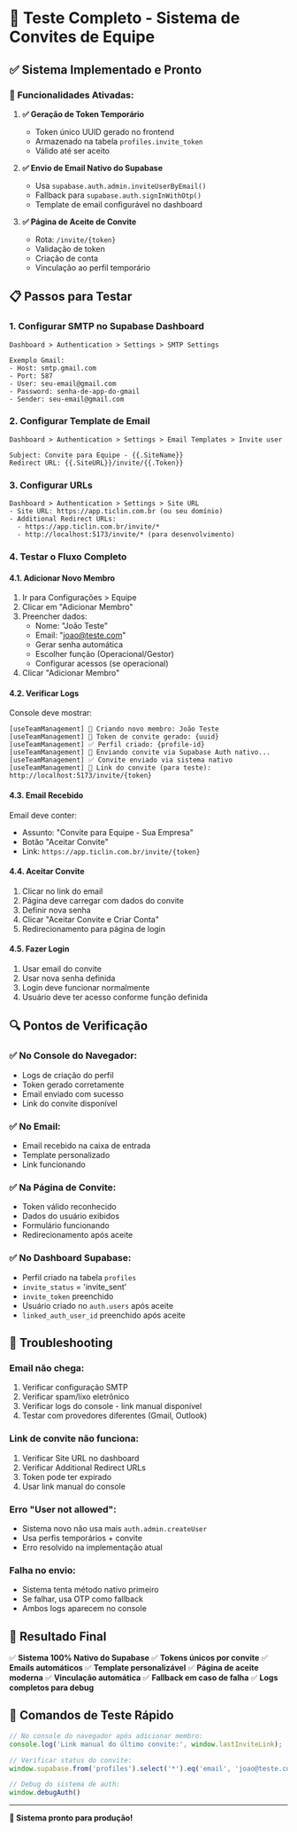 # 🧪 Teste Completo - Sistema de Convites de Equipe

## ✅ Sistema Implementado e Pronto

### 🔧 Funcionalidades Ativadas:

1. **✅ Geração de Token Temporário**
   - Token único UUID gerado no frontend
   - Armazenado na tabela `profiles.invite_token`
   - Válido até ser aceito

2. **✅ Envio de Email Nativo do Supabase**
   - Usa `supabase.auth.admin.inviteUserByEmail()`
   - Fallback para `supabase.auth.signInWithOtp()` 
   - Template de email configurável no dashboard

3. **✅ Página de Aceite de Convite**
   - Rota: `/invite/{token}`
   - Validação de token
   - Criação de conta
   - Vinculação ao perfil temporário

## 📋 Passos para Testar

### 1. Configurar SMTP no Supabase Dashboard
```
Dashboard > Authentication > Settings > SMTP Settings

Exemplo Gmail:
- Host: smtp.gmail.com
- Port: 587
- User: seu-email@gmail.com
- Password: senha-de-app-do-gmail
- Sender: seu-email@gmail.com
```

### 2. Configurar Template de Email
```
Dashboard > Authentication > Settings > Email Templates > Invite user

Subject: Convite para Equipe - {{.SiteName}}
Redirect URL: {{.SiteURL}}/invite/{{.Token}}
```

### 3. Configurar URLs
```
Dashboard > Authentication > Settings > Site URL
- Site URL: https://app.ticlin.com.br (ou seu domínio)
- Additional Redirect URLs: 
  - https://app.ticlin.com.br/invite/*
  - http://localhost:5173/invite/* (para desenvolvimento)
```

### 4. Testar o Fluxo Completo

#### 4.1. Adicionar Novo Membro
1. Ir para Configurações > Equipe
2. Clicar em "Adicionar Membro"
3. Preencher dados:
   - Nome: "João Teste"
   - Email: "joao@teste.com"
   - Gerar senha automática
   - Escolher função (Operacional/Gestor)
   - Configurar acessos (se operacional)
4. Clicar "Adicionar Membro"

#### 4.2. Verificar Logs
Console deve mostrar:
```
[useTeamManagement] 🚀 Criando novo membro: João Teste
[useTeamManagement] 🔑 Token de convite gerado: {uuid}
[useTeamManagement] ✅ Perfil criado: {profile-id}
[useTeamManagement] 📧 Enviando convite via Supabase Auth nativo...
[useTeamManagement] ✅ Convite enviado via sistema nativo
[useTeamManagement] 🔗 Link do convite (para teste): http://localhost:5173/invite/{token}
```

#### 4.3. Email Recebido
Email deve conter:
- Assunto: "Convite para Equipe - Sua Empresa"
- Botão "Aceitar Convite"
- Link: `https://app.ticlin.com.br/invite/{token}`

#### 4.4. Aceitar Convite
1. Clicar no link do email
2. Página deve carregar com dados do convite
3. Definir nova senha
4. Clicar "Aceitar Convite e Criar Conta"
5. Redirecionamento para página de login

#### 4.5. Fazer Login
1. Usar email do convite
2. Usar nova senha definida
3. Login deve funcionar normalmente
4. Usuário deve ter acesso conforme função definida

## 🔍 Pontos de Verificação

### ✅ No Console do Navegador:
- Logs de criação do perfil
- Token gerado corretamente
- Email enviado com sucesso
- Link do convite disponível

### ✅ No Email:
- Email recebido na caixa de entrada
- Template personalizado
- Link funcionando

### ✅ Na Página de Convite:
- Token válido reconhecido
- Dados do usuário exibidos
- Formulário funcionando
- Redirecionamento após aceite

### ✅ No Dashboard Supabase:
- Perfil criado na tabela `profiles`
- `invite_status` = 'invite_sent'
- `invite_token` preenchido
- Usuário criado no `auth.users` após aceite
- `linked_auth_user_id` preenchido após aceite

## 🚨 Troubleshooting

### Email não chega:
1. Verificar configuração SMTP
2. Verificar spam/lixo eletrônico
3. Verificar logs do console - link manual disponível
4. Testar com provedores diferentes (Gmail, Outlook)

### Link de convite não funciona:
1. Verificar Site URL no dashboard
2. Verificar Additional Redirect URLs
3. Token pode ter expirado
4. Usar link manual do console

### Erro "User not allowed":
- Sistema novo não usa mais `auth.admin.createUser`
- Usa perfis temporários + convite
- Erro resolvido na implementação atual

### Falha no envio:
- Sistema tenta método nativo primeiro
- Se falhar, usa OTP como fallback
- Ambos logs aparecem no console

## 🎯 Resultado Final

✅ **Sistema 100% Nativo do Supabase**
✅ **Tokens únicos por convite**
✅ **Emails automáticos**
✅ **Template personalizável**
✅ **Página de aceite moderna**
✅ **Vinculação automática**
✅ **Fallback em caso de falha**
✅ **Logs completos para debug**

## 🚀 Comandos de Teste Rápido

```javascript
// No console do navegador após adicionar membro:
console.log('Link manual do último convite:', window.lastInviteLink);

// Verificar status do convite:
window.supabase.from('profiles').select('*').eq('email', 'joao@teste.com').single()

// Debug do sistema de auth:
window.debugAuth()
```

---

**🎉 Sistema pronto para produção!**